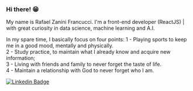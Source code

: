 ### Hi there! 😁

My name is Rafael Zanini Francucci. I'm a front-end developer (ReactJS) | with great curiosity in data science, machine learning and A.I.

In my spare time, I basically focus on four points:
1 - Playing sports to keep me in a good mood, mentally and physically. <br />
2 - Study practice, to maintain what I already know and acquire new information; <br />
3 - Living with friends and family to never forget the taste of life. <br />
4 - Maintain a relationship with God to never forget who I am.  <br />

[![Linkedin Badge](https://img.shields.io/badge/-LinkedIn-blue?style=flat-square&logo=Linkedin&logoColor=white&link=https://https://www.linkedin.com/in/rafaelzaninifrancucci/)](https://www.linkedin.com/in/rafaelzaninifrancucci/)
